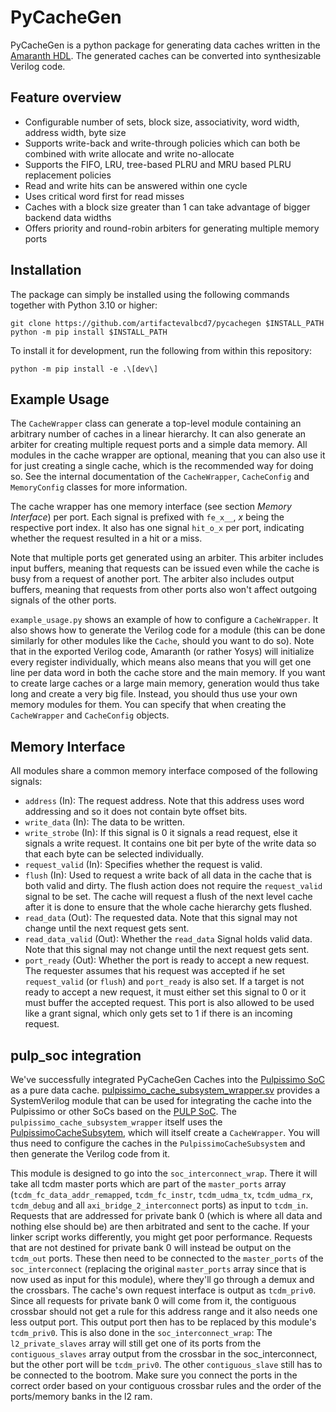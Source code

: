 # PyCacheGen

PyCacheGen is a python package for generating data caches written in the [Amaranth HDL](https://github.com/amaranth-lang/amaranth). The generated caches can be converted into synthesizable Verilog code.

## Feature overview

- Configurable number of sets, block size, associativity, word width, address width, byte size
- Supports write-back and write-through policies which can both be combined with write allocate and write no-allocate
- Supports the FIFO, LRU, tree-based PLRU and MRU based PLRU replacement policies
- Read and write hits can be answered within one cycle
- Uses critical word first for read misses
- Caches with a block size greater than 1 can take advantage of bigger backend data widths
- Offers priority and round-robin arbiters for generating multiple memory ports

## Installation

The package can simply be installed using the following commands together with Python 3.10 or higher:

    git clone https://github.com/artifactevalbcd7/pycachegen $INSTALL_PATH
    python -m pip install $INSTALL_PATH

To install it for development, run the following from within this repository:

    python -m pip install -e .\[dev\]

## Example Usage

The `CacheWrapper` class can generate a top-level module containing an arbitrary number of caches in a linear hierarchy. It can also generate an arbiter for creating multiple request ports and a simple data memory. All modules in the cache wrapper are optional, meaning that you can also use it for just creating a single cache, which is the recommended way for doing so. See the internal documentation of the `CacheWrapper`, `CacheConfig` and `MemoryConfig` classes for more information.

The cache wrapper has one memory interface (see section _Memory Interface_) per port. Each signal is prefixed with `fe_x__`, _x_ being the respective port index. It also has one signal `hit_o_x` per port, indicating whether the request resulted in a hit or a miss.

Note that multiple ports get generated using an arbiter. This arbiter includes input buffers, meaning that requests can be issued even while the cache is busy from a request of another port. The arbiter also includes output buffers, meaning that requests from other ports also won't affect outgoing signals of the other ports.

`example_usage.py` shows an example of how to configure a `CacheWrapper`. It also shows how to generate the Verilog code for a module (this can be done similarly for other modules like the `Cache`, should you want to do so). Note that in the exported Verilog code, Amaranth (or rather Yosys) will initialize every register individually, which means also means that you will get one line per data word in both the cache store and the main memory. If you want to create large caches or a large main memory, generation would thus take long and create a very big file. Instead, you should thus use your own memory modules for them. You can specify that when creating the `CacheWrapper` and `CacheConfig` objects.

## Memory Interface

All modules share a common memory interface composed of the following signals:

- `address` (In): The request address. Note that this address uses word addressing and so it does not contain byte offset bits.
- `write_data` (In): The data to be written.
- `write_strobe` (In): If this signal is 0 it signals a read request, else it signals a write request. It contains one bit per byte of the write data so that each byte can be selected individually.
- `request_valid` (In): Specifies whether the request is valid.
- `flush` (In): Used to request a write back of all data in the cache that is both valid and dirty. The flush action does not require the `request_valid` signal to be set. The cache will request a flush of the next level cache after it is done to ensure that the whole cache hierarchy gets flushed.
- `read_data` (Out): The requested data. Note that this signal may not change until the next request gets sent.
- `read_data_valid` (Out): Whether the `read_data` Signal holds valid data. Note that this signal may not change until the next request gets sent.
- `port_ready` (Out): Whether the port is ready to accept a new request. The requester assumes that his request was accepted if he set `request_valid` (or `flush`) and `port_ready` is also set. If a target is not ready to accept a new request, it must either set this signal to 0 or it must buffer the accepted request. This port is also allowed to be used like a grant signal, which only gets set to 1 if there is an incoming request.

## pulp_soc integration

We've successfully integrated PyCacheGen Caches into the [Pulpissimo SoC](https://github.com/pulp-platform/pulpissimo) as a pure data cache. [pulpissimo_cache_subsystem_wrapper.sv](src/pycachegen/pulpissimo/pulpissimo_cache_subsystem_wrapper.sv) provides a SystemVerilog module that can be used for integrating the cache into the Pulpissimo or other SoCs based on the [PULP SoC](https://github.com/pulp-platform/pulp_soc). The `pulpissimo_cache_subsystem_wrapper` itself uses the [PulpissimoCacheSubsytem](src/pycachegen/pulpissimo/cache_subsystem.py), which will itself create a `CacheWrapper`. You will thus need to configure the caches in the `PulpissimoCacheSubsystem` and then generate the Verilog code from it.

This module is designed to go into the `soc_interconnect_wrap`. There it will take all tcdm master ports which are part of the `master_ports` array (`tcdm_fc_data_addr_remapped`, `tcdm_fc_instr`, `tcdm_udma_tx`, `tcdm_udma_rx`, `tcdm_debug` and all `axi_bridge_2_interconnect` ports) as input to `tcdm_in`. Requests that are addressed for private bank 0 (which is where all data and nothing else should be) are then arbitrated and sent to the cache. If your linker script works differently, you might get poor performance. Requests that are not destined for private bank 0 will instead be output on the `tcdm_out` ports. These then need to be connected to the `master_ports` of the `soc_interconnect` (replacing the original `master_ports` array since that is now used as input for this module), where they'll go through a demux and the crossbars. The cache's own request interface is output as `tcdm_priv0`. Since all requests for private bank 0 will come from it, the contiguous crossbar should not get a rule for this address range and it also needs one less output port. This output port then has to be replaced by this module's `tcdm_priv0`. This is also done in the `soc_interconnect_wrap`: The `l2_private_slaves` array will still get one of its ports from the `contiguous_slaves` array output from the crossbar in the soc_interconnect, but the other port will be `tcdm_priv0`. The other `contiguous_slave` still has to be connected to the bootrom. Make sure you connect the ports in the correct order based on your contiguous crossbar rules and the order of the ports/memory banks in the l2 ram.
